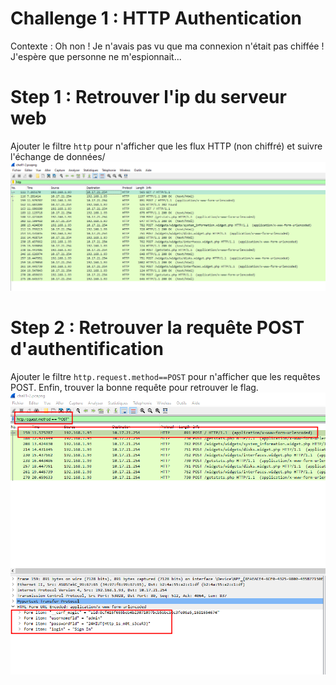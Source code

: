 # Challenge 1 : HTTP Authentication

Contexte :
Oh non ! Je n'avais pas vu que ma connexion n'était pas chiffée ! 
J'espère que personne ne m'espionnait...


# Step 1 : Retrouver l'ip du serveur web
Ajouter le filtre `http` pour n'afficher que les flux HTTP (non chiffré) et suivre l'échange de données/
![](filter_http.png)

# Step 2 : Retrouver la requête POST d'authentification
Ajouter le filtre `http.request.method==POST` pour n'afficher que les requêtes POST. Enfin, trouver la bonne requête pour retrouver le flag.
![](filter_post.png)